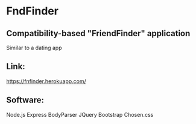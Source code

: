 # FndFinder

## Compatibility-based "FriendFinder" application 
Similar to a dating app 

## Link: 
https://fnfinder.herokuapp.com/

## Software:
Node.js
Express
BodyParser
JQuery 
Bootstrap
Chosen.css
